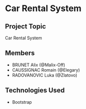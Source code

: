 # Car Rental System

## Project Topic

Car Rental System

## Members

- BRUNET Alix (@Malix-Off)
- CAUSSIGNAC Romain (@Elegary)
- RADOVANOVIC Luka (@Zlatovo)

## Technologies Used

- Bootstrap
